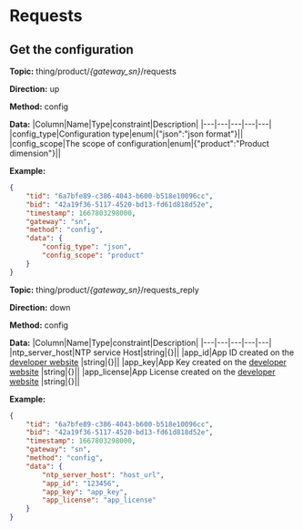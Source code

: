








 # Requests

## Get the configuration



**Topic:** thing/product/*{gateway_sn}*/requests

**Direction:** up

**Method:** config

**Data:**
|Column|Name|Type|constraint|Description|
|---|---|---|---|---|
 |config_type|Configuration type|enum|{&#34;json&#34;:&#34;json format&#34;}||
 |config_scope|The scope of configuration|enum|{&#34;product&#34;:&#34;Product dimension&#34;}||

 

**Example:**
```json
{
	"tid": "6a7bfe89-c386-4043-b600-b518e10096cc",
	"bid": "42a19f36-5117-4520-bd13-fd61d818d52e",
	"timestamp": 1667803298000,
	"gateway": "sn",
	"method": "config",
	"data": {
		"config_type": "json",
		"config_scope": "product"
	}
}
```



**Topic:** thing/product/*{gateway_sn}*/requests_reply

**Direction:** down

**Method:** config

**Data:**
|Column|Name|Type|constraint|Description|
|---|---|---|---|---|
|ntp_server_host|NTP service Host|string|{}||
|app_id|App ID created on the [developer website](https://developer.dji.com/user/apps/#all) |string|{}||
|app_key|App Key created on the [developer website](https://developer.dji.com/user/apps/#all) |string|{}||
|app_license|App License created on the [developer website](https://developer.dji.com/user/apps/#all) |string|{}||

 

**Example:**
```json
{
	"tid": "6a7bfe89-c386-4043-b600-b518e10096cc",
	"bid": "42a19f36-5117-4520-bd13-fd61d818d52e",
	"timestamp": 1667803298000,
	"gateway": "sn",
	"method": "config",
	"data": {
		"ntp_server_host": "host_url",
		"app_id": "123456",
		"app_key": "app_key",
		"app_license": "app_license"
	}
}
```



